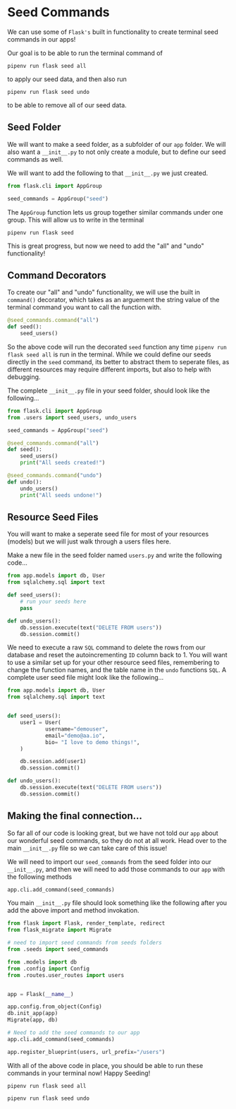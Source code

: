 # Seed Commands

We can use some of `Flask's` built in functionality to create terminal seed
commands in our apps!

Our goal is to be able to run the terminal command of 
```terminal
pipenv run flask seed all 
```
to apply our seed data, and then also run 
```terminal
pipenv run flask seed undo 
```
to be able to remove all of our seed data.

## Seed Folder

We will want to make a seed folder, as a subfolder of our `app` folder.  We will
also want a `__init__.py` to not only create a module, but to define our seed
commands as well.

We will want to add the following to that `__init__.py` we just created.

```python
from flask.cli import AppGroup

seed_commands = AppGroup("seed")
```

The `AppGroup` function lets us group together similar commands under one group.
This will allow us to write in the terminal
```terminal
pipenv run flask seed
```
This is great progress, but now we need to add the "all" and "undo"
functionality!



## Command Decorators


To create our "all" and "undo" functionality, we will use the built in
`command()` decorator, which takes as an arguement the string value of the
terminal command you want to call the function with.  


```python
@seed_commands.command("all")
def seed():
    seed_users()
```

So the above code will run the decorated `seed` function any time `pipenv run
flask seed all` is run in the terminal.  While we could define our seeds
directly in the `seed` command, its better to abstract them to seperate files,
as different resources may require different imports, but also to help with
debugging.  

The complete `__init__.py` file in your seed folder, should look like the
following...

```python
from flask.cli import AppGroup
from .users import seed_users, undo_users

seed_commands = AppGroup("seed")

@seed_commands.command("all")
def seed():
    seed_users()
    print("All seeds created!")

@seed_commands.command("undo")
def undo():
    undo_users()
    print("All seeds undone!")
```


## Resource Seed Files


You will want to make a seperate seed file for most of your resources (models)
but we will just walk through a users files here.  

Make a new file in the seed folder named `users.py` and write the following
code...

```python
from app.models import db, User
from sqlalchemy.sql import text

def seed_users():
    # run your seeds here
    pass

def undo_users():
    db.session.execute(text("DELETE FROM users"))
    db.session.commit()
```

We need to execute a raw `SQL` command to delete the rows from our database and
reset the autoincrementing `ID` column back to 1.  You will want to use a
similar set up for your other resource seed files, remembering to change the
function names, and the table name in the `undo` functions `SQL`.  A complete
user seed file might look like the following...


```python
from app.models import db, User
from sqlalchemy.sql import text


def seed_users():
    user1 = User(
            username="demouser",
            email="demo@aa.io",
            bio= "I love to demo things!",
    )

    db.session.add(user1)
    db.session.commit()

def undo_users():
    db.session.execute(text("DELETE FROM users"))
    db.session.commit()
```


## Making the final connection...


So far all of our code is looking great, but we have not told our `app` about
our wonderful seed commands, so they do not at all work.  Head over to the main
`__init__.py` file so we can take care of this issue!

We will need to import our `seed_commands` from the seed folder into our
`__init__.py`, and then we will need to add those commands to our `app` with the
following methods

```python
app.cli.add_command(seed_commands)
```

You main `__init__.py` file should look something like the following after you
add the above import and method invokation.  

```python
from flask import Flask, render_template, redirect
from flask_migrate import Migrate

# need to import seed commands from seeds folders
from .seeds import seed_commands

from .models import db
from .config import Config
from .routes.user_routes import users


app = Flask(__name__)

app.config.from_object(Config)
db.init_app(app)
Migrate(app, db)

# Need to add the seed commands to our app
app.cli.add_command(seed_commands)

app.register_blueprint(users, url_prefix="/users")
```

With all of the above code in place, you should be able to run these commands in
your terminal now!  Happy Seeding!


```terminal
pipenv run flask seed all 

pipenv run flask seed undo 
```